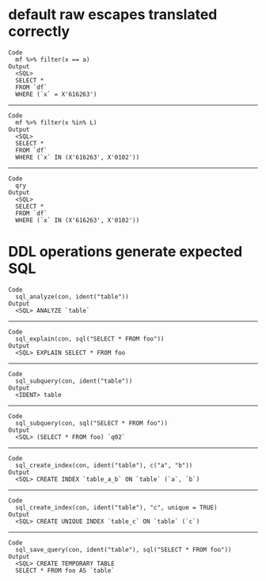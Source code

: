 # default raw escapes translated correctly

    Code
      mf %>% filter(x == a)
    Output
      <SQL>
      SELECT *
      FROM `df`
      WHERE (`x` = X'616263')

---

    Code
      mf %>% filter(x %in% L)
    Output
      <SQL>
      SELECT *
      FROM `df`
      WHERE (`x` IN (X'616263', X'0102'))

---

    Code
      qry
    Output
      <SQL>
      SELECT *
      FROM `df`
      WHERE (`x` IN (X'616263', X'0102'))

# DDL operations generate expected SQL

    Code
      sql_analyze(con, ident("table"))
    Output
      <SQL> ANALYZE `table`

---

    Code
      sql_explain(con, sql("SELECT * FROM foo"))
    Output
      <SQL> EXPLAIN SELECT * FROM foo

---

    Code
      sql_subquery(con, ident("table"))
    Output
      <IDENT> table

---

    Code
      sql_subquery(con, sql("SELECT * FROM foo"))
    Output
      <SQL> (SELECT * FROM foo) `q02`

---

    Code
      sql_create_index(con, ident("table"), c("a", "b"))
    Output
      <SQL> CREATE INDEX `table_a_b` ON `table` (`a`, `b`)

---

    Code
      sql_create_index(con, ident("table"), "c", unique = TRUE)
    Output
      <SQL> CREATE UNIQUE INDEX `table_c` ON `table` (`c`)

---

    Code
      sql_save_query(con, ident("table"), sql("SELECT * FROM foo"))
    Output
      <SQL> CREATE TEMPORARY TABLE 
      SELECT * FROM foo AS `table`

